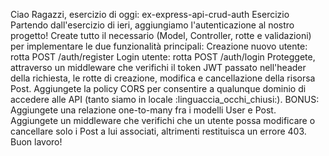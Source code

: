 Ciao Ragazzi,
esercizio di oggi: ex-express-api-crud-auth
Esercizio
Partendo dall'esercizio di ieri, aggiungiamo l'autenticazione al nostro progetto! Create tutto il necessario (Model, Controller, rotte e validazioni) per implementare le due funzionalità principali:
Creazione nuovo utente: rotta POST /auth/register
Login utente: rotta POST /auth/login
Proteggete, attraverso un middleware che verifichi il token JWT passato nell'header della richiesta, le rotte di creazione, modifica e cancellazione della risorsa Post.
Aggiungete la policy CORS per consentire a qualunque dominio di accedere alle API (tanto siamo in locale :linguaccia_occhi_chiusi:).
BONUS:
Aggiungete una relazione one-to-many fra i modelli User e Post.
Aggiungete un middleware che verifichi che un utente possa modificare o cancellare solo i Post a lui associati, altrimenti restituisca un errore 403.
Buon lavoro!